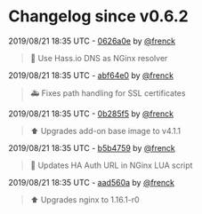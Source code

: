 # Changelog since v0.6.2

2019/08/21 18:35 UTC - [0626a0e](https://github.com/hassio-addons/addon-log-viewer/commit/0626a0e69b72b10f563ffed64ca6137f51ed70fb) by [@frenck](https://github.com/frenck)
> :hammer: Use Hass.io DNS as NGinx resolver 

2019/08/21 18:35 UTC - [abf64e0](https://github.com/hassio-addons/addon-log-viewer/commit/abf64e0efc0e61db7e5a55ef899068f44c3e24a9) by [@frenck](https://github.com/frenck)
> :ambulance: Fixes path handling for SSL certificates 

2019/08/21 18:35 UTC - [0b285f5](https://github.com/hassio-addons/addon-log-viewer/commit/0b285f5f3f580abcc0506c7aa42cca952ef2d635) by [@frenck](https://github.com/frenck)
> :arrow_up: Upgrades add-on base image to v4.1.1 

2019/08/21 18:35 UTC - [b5b4759](https://github.com/hassio-addons/addon-log-viewer/commit/b5b4759fa6691ddfa0d3f98983995eb7e6ee19d1) by [@frenck](https://github.com/frenck)
> :hammer: Updates HA Auth URL in NGinx LUA script 

2019/08/21 18:35 UTC - [aad560a](https://github.com/hassio-addons/addon-log-viewer/commit/aad560a176c20536ab5fc9bcb72932fa0b2753a9) by [@frenck](https://github.com/frenck)
> :arrow_up: Upgrades nginx to 1.16.1-r0 

